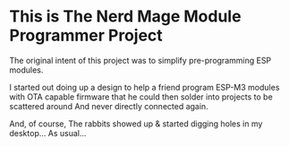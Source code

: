 # This is __The Nerd Mage Module Programmer__  Project


The original intent of this project was to simplify pre-programming ESP modules.

I started out doing up a design to help a friend program ESP-M3 modules with OTA capable firmware that he could then solder into projects to be scattered around And never directly connected again.

And, of course, The rabbits showed up & started digging holes in my desktop...  As usual...
